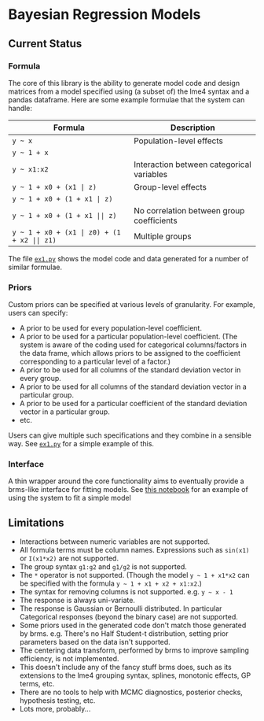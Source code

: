 # Bayesian Regression Models

## Current Status

### Formula

The core of this library is the ability to generate model code and
design matrices from a model specified using (a subset of) the lme4
syntax and a pandas dataframe. Here are some example formulae that the
system can handle:

| Formula                                   | Description |
|----|----|
| `y ~ x`                                   | Population-level effects |
| `y ~ 1 + x`                               ||
| `y ~ x1:x2` | Interaction between categorical variables |
| `y ~ 1 + x0 + (x1 \| z)`                   | Group-level effects |
| `y ~ 1 + x0 + (1 + x1 \| z)`               ||
| `y ~ 1 + x0 + (1 + x1 \|\| z)`              | No correlation between group coefficients |
| `y ~ 1 + x0 + (x1 \| z0) + (1 + x2 \|\| z1)` | Multiple groups |


The file [`ex1.py`](./ex1.py) shows the model code and data generated
for a number of similar formulae.

### Priors

Custom priors can be specified at various levels of granularity. For
example, users can specify:

* A prior to be used for every population-level coefficient.
* A prior to be used for a particular population-level coefficient.
  (The system is aware of the coding used for categorical
  columns/factors in the data frame, which allows priors to be
  assigned to the coefficient corresponding to a particular level of a
  factor.)
* A prior to be used for all columns of the standard deviation
  vector in every group.
* A prior to be used for all columns of the standard deviation
  vector in a particular group.
* A prior to be used for a particular coefficient of the standard
  deviation vector in a particular group.
* etc.

Users can give multiple such specifications and they combine in a
sensible way. See [`ex1.py`](./ex1.py#L141) for a simple example of
this.

### Interface

A thin wrapper around the core functionality aims to eventually
provide a brms-like interface for fitting models.
See
[this notebook](https://nbviewer.jupyter.org/github/null-a/pyro/blob/brmp/pyro/contrib/brm/examples/Example1.ipynb) for
an example of using the system to fit a simple model

## Limitations

* Interactions between numeric variables are not supported.
* All formula terms must be column names. Expressions such as
  `sin(x1)` or `I(x1*x2)` are not supported.
* The group syntax `g1:g2` and `g1/g2` is not supported.
* The `*` operator is not supported. (Though the model `y ~ 1 + x1*x2`
  can be specified with the formula `y ~ 1 + x1 + x2 + x1:x2`.)
* The syntax for removing columns is not supported. e.g. `y ~ x - 1`
* The response is always uni-variate.
* The response is Gaussian or Bernoulli distributed. In particular
  Categorical responses (beyond the binary case) are not supported.
* Some priors used in the generated code don't match those generated
  by brms. e.g. There's no Half Student-t distribution, setting prior
  parameters based on the data isn't supported.
* The centering data transform, performed by brms to improve sampling
  efficiency, is not implemented.
* This doesn't include any of the fancy stuff brms does, such as its
  extensions to the lme4 grouping syntax, splines, monotonic effects,
  GP terms, etc.
* There are no tools to help with MCMC diagnostics, posterior checks,
  hypothesis testing, etc.
* Lots more, probably...
